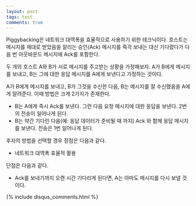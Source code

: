 ```yaml
---
layout: post
tags: test
comments: true
---
```


Piggybacking은 네트워크 대역폭을 효율적으로 사용하기 위한 테크닉이다. 호스트는 메시지를 제대로 받았음을 알리는 승인(Ack) 메시지를 즉각 보내는 대신 기다렸다가 다음 번 아웃바운드 메시지에 Ack를 포함한다.

두 개의 호스트 A와 B가 서로 메시지를 주고받는 상황을 가정해보자. A가 B에게 메시지를 보내고, B는 그에 대한 응답 메시지를 A에게 보낸다고 가정하는 것이다.

A가 B에게 메시지를 보내고, B가 그것을 수신한 다음, B는 메시지를 잘 수신했음을 A에게 알려준다. 이때 방법은 크게 2가지가 존재한다.

- B는 A에게 즉시 Ack를 보낸다. 그런 다음 요청 메시지에 대한 응답을 보낸다. 2번의 전송이 일어나게 된다.
- B는 약간 기다린 다음(예: 응답 데이터가 준비될 때 까지) Ack 와 함께 응답 메시지를 보낸다. 전송은 1번 일어나게 된다.

후자의 방법을 선택할 경우 장점은 다음과 같다.

- 네트워크 대역폭 효율적 활용

단점은 다음과 같다.

- Ack를 보내기까지 오랜 시간 기다리게 된다면, A는 아마도 메시지를 다시 보낼 것이다.

{% include disqus_comments.html %}
